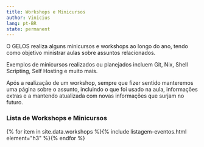 ```yaml
---
title: Workshops e Minicursos
author: Vinicius
lang: pt-BR
state: permanent
---
```


O GELOS realiza alguns minicursos e workshops ao longo do ano, tendo como objetivo ministrar aulas sobre assuntos relacionados.

Exemplos de minicursos realizados ou planejados incluem Git, Nix, Shell Scripting, Self Hosting e muito mais.

Após a realização de um workshop, sempre que fizer sentido manteremos uma página sobre o assunto, incluindo o que foi usado na aula, informações extras e a mantendo atualizada com novas informações que surjam no futuro.

### Lista de Workshops e Minicursos

{% for item in site.data.workshops %}{% include listagem-eventos.html element="h3" %}{% endfor %}
